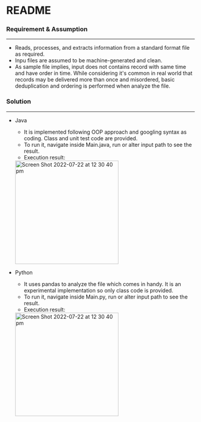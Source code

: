 
# README

### Requirement & Assumption
---
- Reads, processes, and extracts information from a standard format file as required. 
- Inpu files are assumed to be machine-generated and clean.
- As sample file implies, input does not contains record with same time and have order in time. While considering it's common in real world that records may be delivered more than once and misordered, basic deduplication and ordering is performed when analyze the file.



### Solution 
---
* Java
  * It is implemented following OOP approach and googling syntax as coding. Class and unit test code are provided.
  * To run it, navigate inside Main.java, run or alter input path to see the result.
  * Execution result:
   <img width="276" alt="Screen Shot 2022-07-22 at 12 30 40 pm" src="https://user-images.githubusercontent.com/37531758/180350361-6e32800f-1b9a-4c77-9351-a58fd479f586.png">

  
* Python
  * It uses pandas to analyze the file which comes in handy. It is an experimental implementation so only class code is provided.
  * To run it, navigate inside Main.py, run or alter input path to see the result.
  * Execution result: 
  <img width="276" alt="Screen Shot 2022-07-22 at 12 30 40 pm" src="https://user-images.githubusercontent.com/37531758/180366605-4cbab11a-309f-4665-a98d-ad6e2554fe81.png">

